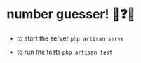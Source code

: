 # number guesser! 🔢❓🔢

- to start the server
`php artisan serve`

- to run the tests
`php artisan test`
